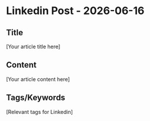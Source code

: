 # Linkedin Post - 2026-06-16

## Title
[Your article title here]

## Content
[Your article content here]

## Tags/Keywords
[Relevant tags for Linkedin]
